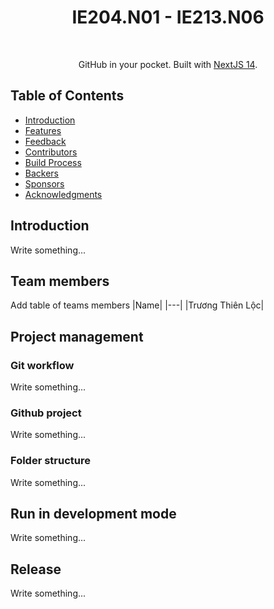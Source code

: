 <h1 align="center"> IE204.N01 - IE213.N06 </h1> <br>
<!-- <p align="center">
  <a href="https://gitpoint.co/">
    <img alt="GitPoint" title="GitPoint" src="http://i.imgur.com/VShxJHs.png" width="450">
  </a>
</p> -->

<p align="center">
  GitHub in your pocket. Built with <a href="https://nextjs.org/">NextJS 14</a>.
</p>


<!-- START doctoc generated TOC please keep comment here to allow auto update -->
<!-- DON'T EDIT THIS SECTION, INSTEAD RE-RUN doctoc TO UPDATE -->
## Table of Contents

- [Introduction](#introduction)
- [Features](#features)
- [Feedback](#feedback)
- [Contributors](#contributors)
- [Build Process](#build-process)
- [Backers](#backers-)
- [Sponsors](#sponsors-)
- [Acknowledgments](#acknowledgments)

<!-- END doctoc generated TOC please keep comment here to allow auto update -->

## Introduction

Write something...

## Team members

Add table of teams members
|Name|
|---|
|Trương Thiên Lộc|

## Project management

### Git workflow

Write something...

### Github project

Write something...

### Folder structure

Write something...

## Run in development mode

Write something...

## Release

Write something...
